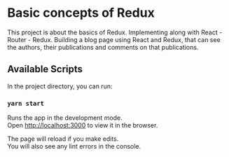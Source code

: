 # Basic concepts of Redux

This project is about the basics of Redux. 
Implementing along with React - Router - Redux. Building a blog page
using React and Redux, that can see the authors, their publications
and comments on that publications.

## Available Scripts

In the project directory, you can run:

### `yarn start`

Runs the app in the development mode.\
Open [http://localhost:3000](http://localhost:3000) to view it in the browser.

The page will reload if you make edits.\
You will also see any lint errors in the console.
